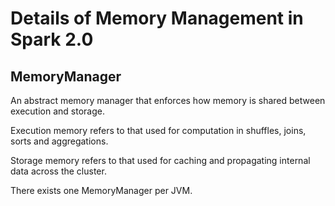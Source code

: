 # Details of Memory Management in Spark 2.0

## MemoryManager


An abstract memory manager that enforces how memory is shared between execution and storage.

Execution memory refers to that used for computation in shuffles, joins,
sorts and aggregations.

Storage memory refers to that used for caching and propagating
internal data across the cluster.

There exists one MemoryManager per JVM.
